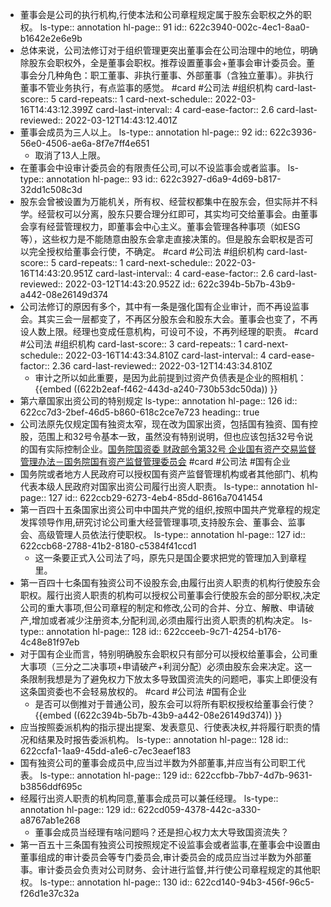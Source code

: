 - 董事会是公司的执行机构,行使本法和公司章程规定属于股东会职权之外的职权。
  ls-type:: annotation
  hl-page:: 91
  id:: 622c3940-002c-4ec1-8aa0-b1642e2e6e9b
- 总体来说，公司法修订对于组织管理更突出董事会在公司治理中的地位，明确除股东会职权外，全是董事会职权。推荐设置董事会+董事会审计委员会。董事会分几种角色：职工董事、非执行董事、外部董事（含独立董事）。非执行董事不管业务执行，有点监事的感觉。 #card #公司法 #组织机构
  card-last-score:: 5
  card-repeats:: 1
  card-next-schedule:: 2022-03-16T14:43:12.399Z
  card-last-interval:: 4
  card-ease-factor:: 2.6
  card-last-reviewed:: 2022-03-12T14:43:12.401Z
- 董事会成员为三人以上。
  ls-type:: annotation
  hl-page:: 92
  id:: 622c3936-56e0-4506-ae6a-8f7e7ff4e651
	- 取消了13人上限。
- 在董事会中设审计委员会的有限责任公司,可以不设监事会或者监事。
  ls-type:: annotation
  hl-page:: 93
  id:: 622c3927-d6a9-4d69-b817-32dd1c508c3d
- 股东会曾被设置为万能机关，所有权、经营权都集中在股东会，但实际并不科学。经营权可以分离，股东只要合理分红即可，其实均可交给董事会。由董事会享有经营管理权力，即董事会中心主义。董事会管理各种事项（如ESG等），这些权力是不能随意由股东会拿走直接决策的。但是股东会职权是否可以完全授权给董事会行使，不确定。 #card #公司法 #组织机构
  card-last-score:: 5
  card-repeats:: 1
  card-next-schedule:: 2022-03-16T14:43:20.951Z
  card-last-interval:: 4
  card-ease-factor:: 2.6
  card-last-reviewed:: 2022-03-12T14:43:20.952Z
  id:: 622c394b-5b7b-43b9-a442-08e26149d374
- 公司法修订的原因有多个，其中有一条是强化国有企业审计，而不再设监事会。其实三会一层都变了，不再区分股东会和股东大会。董事会也变了，不再设人数上限。经理也变成任意机构，可设可不设，不再列经理的职责。 #card #公司法 #组织机构
  card-last-score:: 3
  card-repeats:: 1
  card-next-schedule:: 2022-03-16T14:43:34.810Z
  card-last-interval:: 4
  card-ease-factor:: 2.36
  card-last-reviewed:: 2022-03-12T14:43:34.810Z
	- 审计之所以如此重要，是因为此前提到过资产负债表是企业的照相机： {{embed ((622b2eaf-f462-443d-a240-730b53dc50da)) }}
- 第六章国家出资公司的特别规定
  ls-type:: annotation
  hl-page:: 126
  id:: 622cc7d3-2bef-46d5-b860-618c2ce7e723
  heading:: true
- 公司法原先仅规定国有独资太窄，现在改为国家出资，包括国有独资、国有控股，范围上和32号令基本一致，虽然没有特别说明，但也应该包括32号令说的国有实际控制企业。[国务院国资委 财政部令第32号 企业国有资产交易监督管理办法－国务院国有资产监督管理委员会](http://nas.310007.xyz:8088/share/32) #card #公司法 #国有企业
- 国务院或者地方人民政府可以授权国有资产监督管理机构或者其他部门、机构代表本级人民政府对国家出资公司履行出资人职责。
  ls-type:: annotation
  hl-page:: 127
  id:: 622ccb29-6273-4eb4-85dd-8616a7041454
- 第一百四十五条国家出资公司中中国共产党的组织,按照中国共产党章程的规定发挥领导作用,研究讨论公司重大经营管理事项,支持股东会、董事会、监事会、高级管理人员依法行使职权。
  ls-type:: annotation
  hl-page:: 127
  id:: 622ccb68-2788-41b2-8180-c5384f41ccd1
	- 这一条要正式入公司法了吗，原先只是国企要求把党的管理加入到章程里。
- 第一百四十七条国有独资公司不设股东会,由履行出资人职责的机构行使股东会职权。履行出资人职责的机构可以授权公司董事会行使股东会的部分职权,决定公司的重大事项,但公司章程的制定和修改,公司的合并、分立、解散、申请破产,增加或者减少注册资本,分配利润,必须由履行出资人职责的机构决定。
  ls-type:: annotation
  hl-page:: 128
  id:: 622cceeb-9c71-4254-b176-4c48e81f97eb
- 对于国有企业而言，特别明确股东会职权只有部分可以授权给董事会，公司重大事项（三分之二决事项+申请破产+利润分配）必须由股东会来决定。这一条限制我想是为了避免权力下放太多导致国资流失的问题吧，事实上即便没有这条国资委也不会轻易放权的。 #card #公司法 #国有企业
	- 是否可以倒推对于普通公司，股东会可以将所有职权授权给董事会行使？ {{embed ((622c394b-5b7b-43b9-a442-08e26149d374)) }}
- 应当按照委派机构的指示提出提案、发表意见、行使表决权,并将履行职责的情况和结果及时报告委派机构。
  ls-type:: annotation
  hl-page:: 128
  id:: 622ccfa1-1aa9-45dd-a1e6-c7ec3eaef183
- 国有独资公司的董事会成员中,应当过半数为外部董事,并应当有公司职工代表。
  ls-type:: annotation
  hl-page:: 129
  id:: 622ccfbb-7bb7-4d7b-9631-b3856ddf695c
- 经履行出资人职责的机构同意,董事会成员可以兼任经理。
  ls-type:: annotation
  hl-page:: 129
  id:: 622cd059-4378-442c-a330-a8767ab1e268
	- 董事会成员当经理有啥问题吗？还是担心权力太大导致国资流失？
- 第一百五十三条国有独资公司按照规定不设监事会或者监事,在董事会中设置由董事组成的审计委员会等专门委员会,审计委员会的成员应当过半数为外部董事。审计委员会负责对公司财务、会计进行监督,并行使公司章程规定的其他职权。
  ls-type:: annotation
  hl-page:: 130
  id:: 622cd140-94b3-456f-96c5-f26d1e37c32a
